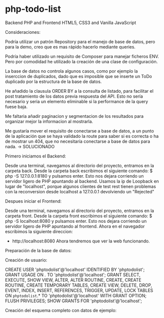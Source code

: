 # php-todo-list
Backend PHP and Frontend HTML5, CSS3 and Vanilla JavaScript

Consideraciones:

Podría utilizar un patrón Repository para el manejo de base de datos, pero para la demo, creo que es mas rápido hacerlo mediante queries.

Podría haber utilizado un requisito de Composer para manejar ficheros ENV. Pero por comodidad he utilizado la creación de una clase de configuración.

La base de datos no controla algunos casos, como por ejemplo la inserccion de duplicados, dado que es imposible que se inserte un ToDo duplicado por la estructura de la base de datos.

He añadido la clausula ORDER BY a la consulta de listado, para facilitar el post tratamiento de los datos previa respuesta del API. Esto no sería necesario y seria un elemento eliminable si la performance de la query fuese baja.

Me faltaria añadir paginacion y segmentacion de los resultados para organizar mejor la informacion al mostrarla.

Me gustaría mover el requisito de conectarse a base de datos, a un punto de la aplicación que se haya validado la route para saber si es correcta o ha de mostrar un 404, que no necesitaría conectarse a base de datos para nada. -> SOLUCIONADO

Primero iniciamos el Backend:

Desde una terminal, navegamos al directorio del proyecto, entramos en la carpeta back.
Desde la carpeta back escribimos el siguiente comando:
$ php -S 127.0.0.1:8180 y pulsamos enter.
Esto nos dejara corriendo un servidor ligero de PHP apuntando al backend.
Usamos la ip de Loopback en lugar de "localhost", porque algunos clientes de test rest tienen problemas con la reconversion desde localhost a 127.0.0.1 devolviendo un "Rejected"

Despues iniciar el Frontend:

Desde una terminal, navegamos al directorio del proyecto, entramos en la carpeta front.
Desde la carpeta front escribimos el siguiente comando:
$ php -S localhost:8080 y pulsamos enter.
Esto nos dejara corriendo un servidor ligero de PHP apuntando al frontend.
Ahora en el navegador escribimos la siguiente direccion: 
- http://localhost:8080
Ahora tendremos que ver la web funcionando.

Preparación de la base de datos:

Creación de usuario:

CREATE USER 'phptodolist'@'localhost' IDENTIFIED BY 'phptodolist';
GRANT USAGE ON *.* TO 'phptodolist'@'localhost';
GRANT SELECT, EXECUTE, SHOW VIEW, ALTER, ALTER ROUTINE, CREATE, CREATE ROUTINE, CREATE TEMPORARY TABLES, CREATE VIEW, DELETE, DROP, EVENT, INDEX, INSERT, REFERENCES, TRIGGER, UPDATE, LOCK TABLES  ON `phptodolist`.* TO 'phptodolist'@'localhost' WITH GRANT OPTION;
FLUSH PRIVILEGES;
SHOW GRANTS FOR 'phptodolist'@'localhost';

Creación del esquema completo con datos de ejemplo:

